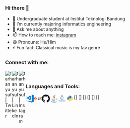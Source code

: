 ### Hi there 👋


- 🔭 Undergraduate student at Institut Teknologi Bandung
- 🌱 I’m currently majoring informatics engineering
- 💬 Ask me about anything
- 📫 How to reach me: [instagram]
- 😄 Pronouns: He/Him
- ⚡ Fun fact: Classical music is my fav genre


### Connect with me:

[<img align="left" alt="farhanyusuf | Twitter" width="22px" src="https://cdn.jsdelivr.net/npm/simple-icons@v3/icons/twitter.svg" />][twitter]
[<img align="left" alt="farhanyusuf | LinkedIn" width="22px" src="https://cdn.jsdelivr.net/npm/simple-icons@v3/icons/linkedin.svg" />][linkedin]
[<img align="left" alt="farhanyusuf | Instagram" width="22px" src="https://cdn.jsdelivr.net/npm/simple-icons@v3/icons/instagram.svg" />][instagram]

[twitter]: https://twitter.com/cribabiy
[instagram]: https://www.instagram.com/hanfrhann
[linkedin]: https://www.linkedin.com/in/farhan-yusuf-a-b63a241a2/

<br />

### Languages and Tools:

[<img align="left" alt="Visual Studio Code" width="26px" src="https://raw.githubusercontent.com/github/explore/80688e429a7d4ef2fca1e82350fe8e3517d3494d/topics/visual-studio-code/visual-studio-code.png" />]
[<img align="left" alt="Git" width="26px" src="https://raw.githubusercontent.com/github/explore/80688e429a7d4ef2fca1e82350fe8e3517d3494d/topics/git/git.png" />]
[<img align="left" alt="GitHub" width="26px" src="https://raw.githubusercontent.com/github/explore/78df643247d429f6cc873026c0622819ad797942/topics/github/github.png" />]
[<img align="left" alt="Java" width="26px" src="https://raw.githubusercontent.com/github/explore/80688e429a7d4ef2fca1e82350fe8e3517d3494d/topics/java/java.png" />]
[<img align="left" alt="C" width="26px" src="https://raw.githubusercontent.com/github/explore/80688e429a7d4ef2fca1e82350fe8e3517d3494d/topics/c/c.png" />]
[<img align="left" alt="Python" width="26px" src="https://raw.githubusercontent.com/github/explore/80688e429a7d4ef2fca1e82350fe8e3517d3494d/topics/python/python.png" />]
<br />
<br />

